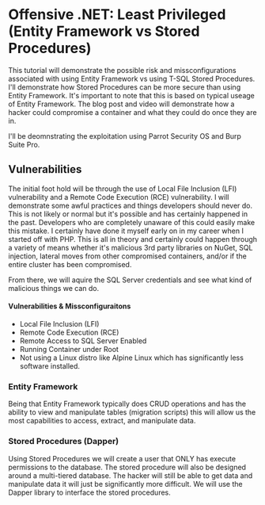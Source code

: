 # Offensive .NET: Least Privileged (Entity Framework vs Stored Procedures)
This tutorial will demonstrate the possible risk and missconfigurations associated with using Entity Framework vs using T-SQL Stored Procedures. I'll demonstrate how Stored Procedures can be more secure than using Entity Framework. It's important to note that this is based on typical useage of Entity Framework. The blog post and video will demonstrate how a hacker could compromise a container and what they could do once they are in.  

I'll be deomnstrating the exploitation using Parrot Security OS and Burp Suite Pro.  

## Vulnerabilities
The initial foot hold will be through the use of Local File Inclusion (LFI) vulnerability and a Remote Code Execution (RCE) vulnerability. I will demonstrate some awful practices and things developers should never do. This is not likely or normal but it's possible and has certainly happened in the past. Developers who are completely unaware of this could easily make this mistake. I certainly have done it myself early on in my career when I started off with PHP. This is all in theory and certainly could happen through a variety of means whether it's malicious 3rd party libraries on NuGet, SQL injection, lateral moves from other compromised containers, and/or if the entire cluster has been compromised.

From there, we will aquire the SQL Server credentials and see what kind of malicious things we can do.  

#### Vulnerabilities & Missconfiguraitons

* Local File Inclusion (LFI)
* Remote Code Execution (RCE)
* Remote Access to SQL Server Enabled
* Running Container under Root
* Not using a Linux distro like Alpine Linux which has significantly less software installed.

### Entity Framework
Being that Entity Framework typically does CRUD operations and has the ability to view and manipulate tables (migration scripts) this will allow us the most capabilities to access, extract, and manipulate data.

### Stored Procedures (Dapper)
Using Stored Procedures we will create a user that ONLY has execute permissions to the database. The stored procedure will also be designed around a multi-tiered database. The hacker will still be able to get data and manipulate data it will just be significantly more difficult. We will use the Dapper library to interface the stored procedures.